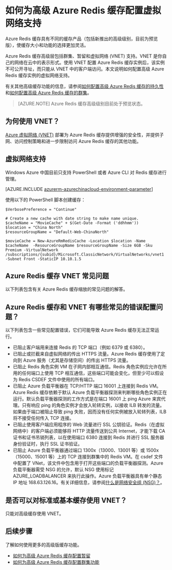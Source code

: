 <properties 
	pageTitle="如何为高级 Azure Redis 缓存配置虚拟网络支持" 
	description="了解如何为高级层 Azure Redis 缓存实例创建和管理虚拟网络支持" 
	services="redis-cache" 
	documentationCenter="" 
	authors="steved0x" 
	manager="dwrede" 
	editor=""/>

<tags
	ms.service="cache"
	ms.date="10/01/2015"
	wacn.date=""/>

# 如何为高级 Azure Redis 缓存配置虚拟网络支持
Azure Redis 缓存具有不同的缓存产品（包括新推出的高级级别，目前为预览版），使缓存大小和功能的选择更加灵活。

Azure Redis 缓存高级层包括群集、暂留和虚拟网络 (VNET) 支持。VNET 是你自己的网络在云中的表示形式。使用 VNET 配置 Azure Redis 缓存实例后，该实例不可公开寻址，而只能从 VNET 中的客户端访问。本文说明如何配置高级 Azure Redis 缓存实例的虚拟网络支持。

有关其他高级缓存功能的信息，请参阅[如何配置高级 Azure Redis 缓存的持久性](/documentation/articles/cache-how-to-premium-persistence)和[如何配置高级 Azure Redis 缓存的群集](/documentation/articles/cache-how-to-premium-clustering)。

>[AZURE.NOTE] Azure Redis 缓存高级级别目前处于预览状态。

## 为何使用 VNET？
[Azure 虚拟网络 (VNET)](/home/features/networking/) 部署为 Azure Redis 缓存提供增强的安全性，并提供子网、访问控制策略和进一步限制访问 Azure Redis 缓存的其他功能。

## 虚拟网络支持

Windows Azure 中国目前只支持 PowerShell 或者 Azure CLI 对 Redis 缓存进行管理。

[AZURE.INCLUDE [azurerm-azurechinacloud-environment-parameter](../includes/azurerm-azurechinacloud-environment-parameter.md)]

使用以下的 PowerShell 脚本创建缓存：

	$VerbosePreference = "Continue"

	# Create a new cache with date string to make name unique. 
	$cacheName = "MovieCache" + $(Get-Date -Format ('ddhhmm')) 
	$location = "China North"
	$resourceGroupName = "Default-Web-ChinaNorth"
	
	$movieCache = New-AzureRmRedisCache -Location $location -Name $cacheName  -ResourceGroupName $resourceGroupName -Size 6GB -Sku Premium -VirtualNetwork /subscriptions/{subid}/Microsoft.ClassicNetwork/VirtualNetworks/vnet1 -Subnet Front -StaticIP 10.10.1.5

## Azure Redis 缓存 VNET 常见问题

以下列表包含有关 Azure Redis 缓存缩放的常见问题的解答。

## Azure Redis 缓存和 VNET 有哪些常见的错误配置问题？

以下列表包含一些常见配置错误，它们可能导致 Azure Redis 缓存无法正常运行。

-	已阻止客户端用来连接 Redis 的 TCP 端口（例如 6379 或 6380）。
-	已阻止或拦截来自虚拟网络的传出 HTTPS 流量。Azure Redis 缓存使用了定向到 Azure 服务（尤其是存储空间）的传出 HTTPS 流量。
-	已阻止 Redis 角色实例 VM 在子网内部相互通信。Redis 角色实例应允许在所用的任何端口上使用 TCP 相互通信，这些端口可能会变化，但至少可以假设为 Redis CSDEF 文件中使用的所有端口。
-	已阻止 Azure 负载平衡器在 TCP/HTTP 端口 16001 上连接到 Redis VM。Azure Redis 缓存依赖于默认 Azure 负载平衡器探测来判断哪些角色实例正在运行。默认负载平衡器探测的工作方式是在端口 16001 上 ping Azure 来宾代理。只有响应 ping 的角色实例才会放入轮转实例，以接收 ILB 转发的流量。如果由于端口被阻止导致 ping 失败，因而没有任何实例被放入轮转列表，ILB 将不接受任何传入 TCP 连接。
-	已阻止使用客户端应用程序的 Web 流量进行 SSL 公钥验证。Redis（在虚拟网络中）的客户端必须能够将 HTTP 流量传送到公共 Internet，才能下载 CA 证书和证书吊销列表，以在使用端口 6380 连接到 Redis 并进行 SSL 服务器身份验证时，执行 SSL 证书验证。
-	已阻止 Azure 负载平衡器通过端口 1300x（13000、13001 等）或 1500x（15000、15001 等）上的 TCP 连接到群集中的 Redis VM。在 csdef 文件中配置了 VNet，该文件中包含用于打开这些端口的负载平衡器探测。Azure 负载平衡器需受 NSG 的允许，默认 NSG 使用标记 AZURE\_LOADBALANCER 来执行此操作。Azure 负载平衡器具有单个静态 IP 地址 168.63.126.16。有关详细信息，请参阅[什么是网络安全组 (NSG)？](/documentation/articles/virtual-networks-nsg)。

## 是否可以对标准或基本缓存使用 VNET？

只能对高级缓存使用 VNET。

## 后续步骤
了解如何使用更多的高级版缓存功能。

-	[如何为高级 Azure Redis 缓存配置暂留](/documentation/articles/cache-how-to-premium-persistence)
-	[如何为高级 Azure Redis 缓存配置群集功能](/documentation/articles/cache-how-to-premium-clustering)





  
<!-- IMAGES -->

[redis-cache-new-cache-menu]: ./media/cache-how-to-premium-vnet/redis-cache-new-cache-menu.png

[redis-cache-premium-pricing-tier]: ./media/cache-how-to-premium-vnet/redis-cache-premium-pricing-tier.png

[redis-cache-vnet]: ./media/cache-how-to-premium-vnet/redis-cache-vnet.png

[redis-cache-vnet-select]: ./media/cache-how-to-premium-vnet/redis-cache-vnet-select.png

[redis-cache-vnet-ip]: ./media/cache-how-to-premium-vnet/redis-cache-vnet-ip.png

[redis-cache-vnet-subnet]: ./media/cache-how-to-premium-vnet/redis-cache-vnet-subnet.png

<!---HONumber=82-->